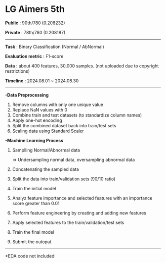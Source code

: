 # LG Aimers 5th

**Public** : 90th/780 (0.208232)

**Private** : 78th/780 (0.208187)

------------

**Task** : Binary Classification (Normal / AbNormal)

**Evaluation metric** : F1-score

**Data** : about 400 features, 30,000 samples. (not uploaded due to copyright restrictions)

**Timeline** : 2024.08.01 ~ 2024.08.30

------------

**-Data Preprocessing**
1. Remove columns with only one unique value
2. Replace NaN values with 0
3. Combine train and test datasets (to standardize column names)
4. Apply one-hot encoding
5. Split the combined dataset back into train/test sets
6. Scaling data using Standard Scaler

**-Machine Learning Process**
1. Samplling Normal/Abnormal data
   
   => Undersampling normal data, oversampling abnormal data
3. Concatenating the sampled data
4. Split the data into train/validation sets (90/10 ratio)
5. Train the initial model
6. Analyz feature importance and selected features with an importance score greater than 0.01
7. Perform feature engineering by creating and adding new features
8. Apply selected features to the train/validation/test sets
9. Train the final model
10. Submit the outoput

------------

*EDA code not included
